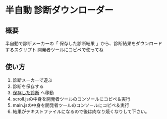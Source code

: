 # 半自動 診断ダウンローダー

## 概要

半自動で診断メーカーの「 保存した診断結果 」から、診断結果をダウンロードするスクリプト 開発者ツールにコピペで使ってね

## 使い方

1. 診断メーカーで遊ぶ
1. 診断を保存する
1. [保存した診断](https://shindanmaker.com/mypage/results) へ移動
1. scroll.jsの中身を開発者ツールのコンソールにコピペ＆実行
1. main.jsの中身を開発者ツールのコンソールにコピペ＆実行
1. 結果がテキストファイルになるので後は肉なり焼くなりして下さい。
